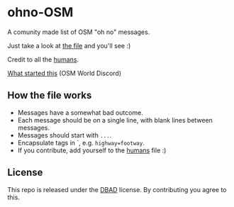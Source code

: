 # ohno-OSM

A comunity made list of OSM "oh no" messages.

Just take a look at [the file](./ohno.md) and you'll see :)

Credit to all the [humans](./humans.md).

[What started this](https://discord.com/channels/413070382636072960/428209373953916930/806898462053761066) (OSM World Discord)

## How the file works

* Messages have a somewhat bad outcome.
* Each message should be on a single line, with blank lines between messages.
* Messages should start with `...`.
* Encapsulate tags in \`, e.g. `highway=footway`.
* If you contribute, add yourself to the [humans](./humans.md) file :)

## License

This repo is released under the [DBAD](https://dbad-license.org/) license.
By contributing you agree to this.
